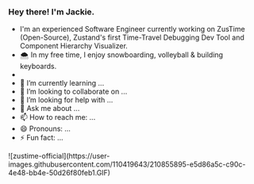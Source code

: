 ### Hey there! I'm Jackie. 

- I'm an experienced Software Engineer currently working on ZusTime (Open-Source), Zustand's first Time-Travel Debugging Dev Tool and Component Hierarchy Visualizer. 
- 🌨 In my free time, I enjoy snowboarding, volleyball & building keyboards. 
- 
- 🌱 I’m currently learning ...
- 👯 I’m looking to collaborate on ...
- 🤔 I’m looking for help with ...
- 💬 Ask me about ...
- 📫 How to reach me: ...
- 😄 Pronouns: ...
- ⚡ Fun fact: ...

<!-- ### Thanks for stopping by!  -->![zustime-official](https://user-images.githubusercontent.com/110419643/210855895-e5d86a5c-c90c-4e48-bb4e-50d26f80feb1.GIF)


<!--
**jackquelinenguyen/jackquelinenguyen** is a ✨ _special_ ✨ repository because its `README.md` (this file) appears on your GitHub profile.

Here are some ideas to get you started:

- 🔭 I’m currently working on ...
- 🌱 I’m currently learning ...
- 👯 I’m looking to collaborate on ...
- 🤔 I’m looking for help with ...
- 💬 Ask me about ...
- 📫 How to reach me: ...
- 😄 Pronouns: ...
- ⚡ Fun fact: ...
-->
